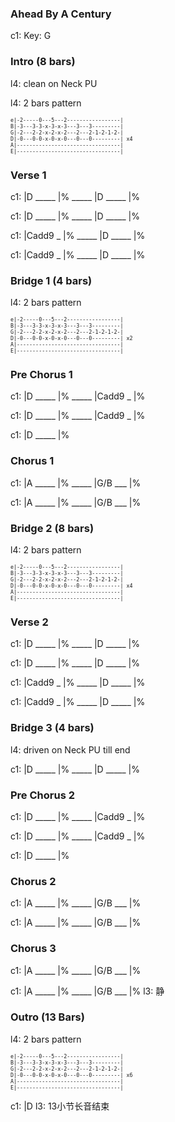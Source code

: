 
### Ahead By A Century

c1: Key: G

### Intro (8 bars)

l4: clean on Neck PU

l4: 2 bars pattern

<span style="font-size:0.7em; scroll-snap-stop: always; scroll-snap-align: start;">

```
e|-2-----0---5---2-----------------|
B|-3---3-3-x-3-x-3---3---3---------|
G|-2---2-2-x-2-x-2---2---2-1-2-1-2-|
D|-0---0-0-x-0-x-0---0---0---------| x4
A|---------------------------------|
E|---------------------------------|
```
</span>

### Verse 1

c1: |D _____ |% _____ |D _____ |%

c1: |D _____ |% _____ |D _____ |%

c1: |Cadd9 _ |% _____ |D _____ |%

c1: |Cadd9 _ |% _____ |D _____ |%

### Bridge 1 (4 bars)

l4: 2 bars pattern

<span style="font-size:0.7em; scroll-snap-stop: always; scroll-snap-align: start;">

```
e|-2-----0---5---2-----------------|
B|-3---3-3-x-3-x-3---3---3---------|
G|-2---2-2-x-2-x-2---2---2-1-2-1-2-|
D|-0---0-0-x-0-x-0---0---0---------| x2
A|---------------------------------|
E|---------------------------------|
```
</span>

### Pre Chorus 1

c1: |D _____ |% _____ |Cadd9 _ |%

c1: |D _____ |% _____ |Cadd9 _ |%

c1: |D _____ |%

### Chorus 1

c1: |A _____ |% _____ |G/B ___ |%

c1: |A _____ |% _____ |G/B ___ |%

### Bridge 2 (8 bars)

l4: 2 bars pattern

<span style="font-size:0.7em; scroll-snap-stop: always; scroll-snap-align: start;">

```
e|-2-----0---5---2-----------------|
B|-3---3-3-x-3-x-3---3---3---------|
G|-2---2-2-x-2-x-2---2---2-1-2-1-2-|
D|-0---0-0-x-0-x-0---0---0---------| x4
A|---------------------------------|
E|---------------------------------|
```
</span>

### Verse 2

c1: |D _____ |% _____ |D _____ |%

c1: |D _____ |% _____ |D _____ |%

c1: |Cadd9 _ |% _____ |D _____ |%

c1: |Cadd9 _ |% _____ |D _____ |%

### Bridge 3 (4 bars)

l4: driven on Neck PU till end

c1: |D _____ |% _____ |D _____ |%

### Pre Chorus 2

c1: |D _____ |% _____ |Cadd9 _ |%

c1: |D _____ |% _____ |Cadd9 _ |%

c1: |D _____ |%

### Chorus 2

c1: |A _____ |% _____ |G/B ___ |%

c1: |A _____ |% _____ |G/B ___ |%

### Chorus 3

c1: |A _____ |% _____ |G/B ___ |%

c1: |A _____ |% _____ |G/B ___ |%
l3:                    静

### Outro (13 Bars)

l4: 2 bars pattern

<span style="font-size:0.7em; scroll-snap-stop: always; scroll-snap-align: start;">

```
e|-2-----0---5---2-----------------|
B|-3---3-3-x-3-x-3---3---3---------|
G|-2---2-2-x-2-x-2---2---2-1-2-1-2-|
D|-0---0-0-x-0-x-0---0---0---------| x6
A|---------------------------------|
E|---------------------------------|
```
</span>

c1: |D
l3:  13小节长音结束
